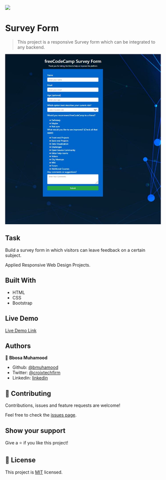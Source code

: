 ![](https://img.shields.io/badge/Microverse-blueviolet)

# Survey Form

> This project is a responsive Survey form which can be integrated to any backend.

![screenshot](CAPTURE.jpg)

## Task
Build a survey form in which visitors can leave feedback on a certain subject.

Applied Responsive Web Design Projects.

## Built With

- HTML
- CSS
- Bootstrap

## Live Demo

[Live Demo Link](https://bmuhamood.github.io/microversecolab/)

## Authors

👤 **Bbosa Muhamood**

- Github: [@bmuhamood](https://github.com/bmuhamood)
- Twitter: [@croixtechfirm](https://twitter.com/croixtechfirm)
- Linkedin: [linkedin](https://www.linkedin.com/in/bbosa-muhamood-06845576/)

## 🤝 Contributing

Contributions, issues and feature requests are welcome!

Feel free to check the [issues page](https://github.com/bmuhamood/microversecolab/issues).

## Show your support

Give a ⭐️ if you like this project!

## 📝 License

This project is [MIT](lic.url) licensed.


